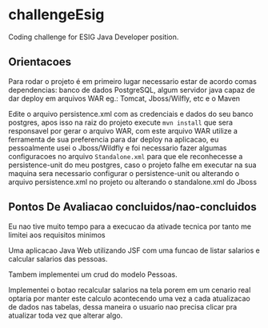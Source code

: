 # challengeEsig
Coding challenge for ESIG Java Developer position.


## Orientacoes

Para rodar o projeto é em primeiro lugar necessario estar de acordo comas dependencias: banco de dados PostgreSQL, algum servidor java capaz de dar deploy em arquivos WAR eg.: Tomcat, Jboss/Wilfly, etc e o Maven

Edite o arquivo persistence.xml com as credenciais e dados do seu banco postgres, apos isso na raiz do projeto execute `mvn install` que sera responsavel por gerar o arquivo WAR, com este arquivo WAR utilize a ferramenta de sua preferencia para dar deploy na aplicacao, 
eu pessoalmente usei o Jboss/Wildfly e foi necessario fazer algumas configuracoes no arquivo `Standalone.xml` para que ele reconhecesse a persistence-unit do meu postgres,
caso o projeto falhe em executar na sua maquina sera necessario configurar o persistence-unit ou alterando o arquivo persistence.xml no projeto ou alterando o standalone.xml do Jboss


## Pontos De Avaliacao concluidos/nao-concluidos

Eu nao tive muito tempo para a execucao da ativade tecnica por tanto me limitei aos requisitos minimos

Uma aplicacao Java Web utilizando JSF com uma funcao de listar salarios e calcular salarios das pessoas. 

Tambem implementei um crud do modelo Pessoas.

Implementei o botao recalcular salarios na tela porem em um cenario real optaria por manter este calculo acontecendo uma vez a cada atualizacao de dados nas tabelas, dessa maneira o usuario nao precisa clicar pra atualizar toda vez que alterar algo.
